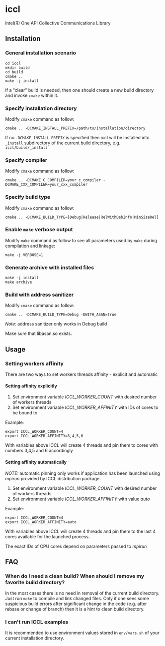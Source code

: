 # iccl
Intel(R) One API Collective Communications Library

## Installation
### General installation scenario

```
cd iccl
mkdir build
cd build
cmake ..
make -j install
```

If a "clear" build is needed, then one should create a new build directory and invoke `cmake` within it.

### Specify installation directory
Modify `cmake` command as follow:

```
cmake .. -DCMAKE_INSTALL_PREFIX=/path/to/installation/directory
```

If no `-DCMAKE_INSTALL_PREFIX` is specified then iccl will be installed into `_install` subdirectory of the current
build directory, e.g. `iccl/build/_install`

### Specify compiler
Modify `cmake` command as follow:

```
cmake .. -DCMAKE_C_COMPILER=your_c_compiler -DCMAKE_CXX_COMPILER=your_cxx_compiler
```

### Specify build type
Modify `cmake` command as follow:

```
cmake .. -DCMAKE_BUILD_TYPE=[Debug|Release|RelWithDebInfo|MinSizeRel]
```

### Enable `make` verbose output
Modify `make` command as follow to see all parameters used by `make` during compilation
and linkage:

```
make -j VERBOSE=1
```

### Generate archive with installed files
```
make -j install
make archive
```

### Build with address sanitizer
Modify `cmake` command as follow:
```
cmake .. -DCMAKE_BUILD_TYPE=Debug -DWITH_ASAN=true
```
*Note:* address sanitizer only works in Debug build

Make sure that libasan.so exists.

## Usage

### Setting workers affinity
There are two ways to set workers threads affinity - explicit and automatic

#### Setting affinity explicitly
1. Set environment variable *ICCL_WORKER_COUNT* with desired number of workers threads
2. Set environment variable *ICCL_WORKER_AFFINITY* with IDs of cores to be bound to

Example:
```
export ICCL_WORKER_COUNT=4
export ICCL_WORKER_AFFINITY=3,4,5,6
```
With variables above ICCL will create 4 threads and pin them to cores with numbers 3,4,5 and 6 accordingly

#### Setting affinity automatically
*NOTE:* automatic pinning only works if application has been launched using *mpirun* provided by ICCL distribution package.

1. Set environment variable *ICCL_WORKER_COUNT* with desired number of workers threads
2. Set environment variable *ICCL_WORKER_AFFINITY* with value *auto*

Example:
```
export ICCL_WORKER_COUNT=4
export ICCL_WORKER_AFFINITY=auto
```
With variables above ICCL will create 4 threads and pin them to the last 4 cores available for the launched process.

The exact IDs of CPU cores depend on parameters passed to *mpirun* 

## FAQ

### When do I need a clean build? When should I remove my favorite build directory?

In the most cases there is no need in removal of the current build directory. Just run `make` to 
compile and link changed files. Only if one sees some suspicious build errors after significant 
change in the code (e.g. after rebase or change of branch) then it is a hint to clean build directory.

### I can't run ICCL examples

It is recommended to use environment values stored in `env/vars.sh` of your current
installation directory.
